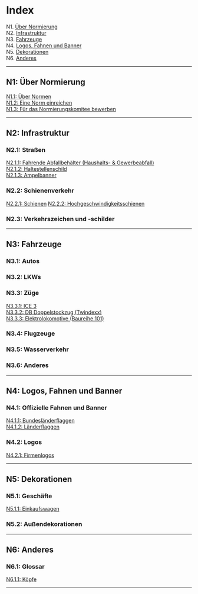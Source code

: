 # Index

N1. [Über Normierung](#n1-über-normierung)    
N2. [Infrastruktur](#n2-infrastruktur)    
N3. [Fahrzeuge](#n3-fahrzeuge)    
N4. [Logos, Fahnen und Banner](#n4-logos-fahnen-und-banner)    
N5. [Dekorationen](#n5-dekorationen)    
N6. [Anderes](#n6-anderes)    


***

## N1: Über Normierung

[N1.1: Über Normen](/BTEN/N1.1_DE)    
[N1.2: Eine Norm einreichen](/BTEN/N1.2_DE)    
[N1.3: Für das Normierungskomitee bewerben](/BTEN/N1.3_DE)


***

## N2: Infrastruktur
### N2.1: Straßen
[N2.1.1: Fahrende Abfallbehälter (Haushalts- & Gewerbeabfall)](/BTEN/N2.1.1_DE)    
[N2.1.2: Haltestellenschild](/BTEN/N2.1.2_DE)    
[N2.1.3: Ampelbanner](/BTEN/N2.1.3_DE)
### N2.2: Schienenverkehr
[N2.2.1: Schienen](/BTEN/N2.2.1_DE)
[N2.2.2: Hochgeschwindigkeitsschienen](/BTEN/N2.2.2_DE)
### N2.3: Verkehrszeichen und -schilder

***

## N3: Fahrzeuge
### N3.1: Autos
### N3.2: LKWs
### N3.3: Züge   
[N3.3.1: ICE 3](/BTEN/N3.3.1_DE)    
[N3.3.2: DB Doppelstockzug (Twindexx)](/BTEN/N3.3.2_DE)    
[N3.3.3: Elektrolokomotive (Baureihe 101)](/BTEN/N3.3.3_DE)
### N3.4: Flugzeuge
### N3.5: Wasserverkehr
### N3.6: Anderes

 
***

## N4: Logos, Fahnen und Banner
### N4.1: Offizielle Fahnen und Banner
[N4.1.1: Bundesländerflaggen](/BTEN/N4.1.1_DE)    
[N4.1.2: Länderflaggen](/BTEN/N4.1.2_DE) 
### N4.2: Logos
[N4.2.1: Firmenlogos](/BTEN/N4.2.1_DE)

***

## N5: Dekorationen
### N5.1: Geschäfte
[N5.1.1: Einkaufswagen](/BTEN/N5.1.1_DE)
### N5.2: Außendekorationen

***

## N6: Anderes
### N6.1: Glossar
[N6.1.1: Köpfe](/BTEN/N6.1.1_DE)

***
